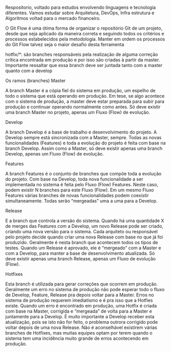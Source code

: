 Respositorio, voltado para estudos envolvendo linguagens e tecnologia diferentes.
Vamos estudar sobre Arquitetura, DevOps, Infra estrutura e Algoritmos voltad para o mercado financeiro.

O Git Flow é uma ótima forma de organizar o repositório Git de um projeto, desde que seja aplicado da maneira correta e seguindo todos os critérios e processos estabelecidos pela metodologia. Manter em ordem os processos do Git Flow talvez seja o maior desafio desta ferramenta

hotfix/*: são branches responsáveis pela realização de alguma correção crítica encontrada em produção e por isso são criadas à partir da master. Importante ressaltar que essa branch deve ser juntada tanto com a master quanto com a develop

Os ramos (branches)
Master

A branch Master é a cópia fiel do sistema em produção, um espelho de todo o sistema que está operando em produção. Em tese, se algo acontece com o sistema de produção, a master deve estar preparada para subir para produção e continuar operando normalmente como antes. Só deve existir uma branch Master no projeto, apenas um Fluxo (Flow) de evolução.

Develop

A branch Develop é a base de trabalho e desenvolvimento do projeto. A Develop sempre está sincronizada com a Master, sempre. Todas as novas funcionalidades (Features) e toda a evolução do projeto é feita com base na branch Develop. Assim como a Master, só deve existir apenas uma branch Develop, apenas um Fluxo (Flow) de evolução.

Features

A branch Features é o conjunto de branches que compõe toda a evolução do projeto. Com base na Develop, toda nova funcionalidade a ser implementada no sistema é feita pelo Fluxo (Flow) Features. Neste caso, podem existir N branches para este Fluxo (Flow). Em um mesmo Fluxo Features várias branches de novas funcionalidades podem coexistir simultaneamente. Todas serão “mergeadas” uma a uma para a Develop.

Release

E a branch que controla a versão do sistema. Quando há uma quantidade X de merges das Features com a Develop, um novo Release pode ser criado, criando uma nova versão para o sistema. Cada arquiteto ou responsável pelo projeto decide quando criar uma nova Release com base no que já foi produzido. Geralmente é nesta branch que acontecem todos os tipos de testes. Quando um Release é aprovado, ele é “mergeado” com a Master e com a Develop, para manter a base de desenvolvimento atualizada. Só deve existir apenas uma branch Release, apenas um Fluxo de evolução (Flow).

Hotfixes

Esta branch é utilizada para gerar correções que ocorrem em produção. Geralmente um erro no sistema de produção não pode esperar todo o fluxo de Develop, Feature, Release pra depois voltar para a Master. Erros no sistema de produção requerem imediatismo e é pra isso que a Hotfies existe. Quando um erro é encontrado em produção, uma Hotfix é criada com base na Master, corrigida e “mergeada” de volta para a Master e juntamente para a Develop. É muito importante a Develop receber esta atualização, pois se isto não for feito, o problema outrora corrigido pode voltar depois de uma nova Release. Não é aconselhável existirem várias branches de Hotfixes, mas muitas equipes optam por terem quando o sistema tem uma incidência muito grande de erros acontecendo em produção.
